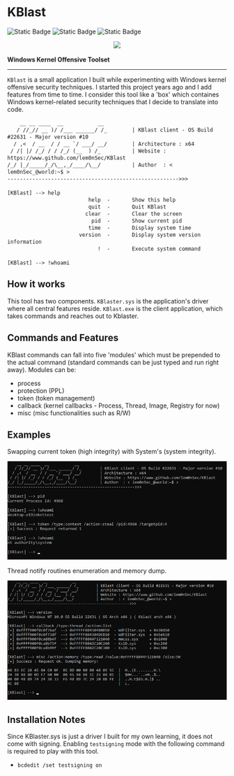 # KBlast

![Static Badge](https://img.shields.io/badge/Version-0.1-red?style=flat&color=red) ![Static Badge](https://img.shields.io/badge/License-GPL_3.0-red?style=flat&color=blue) ![Static Badge](https://img.shields.io/badge/Author-lem0nSec-red?style=flat&color=yellow)

<p align="center">
  <img src="pictures/KBlast_logo.png">
</p>

__Windows Kernel Offensive Toolset__

-----------------------------------------------------------------------------------------------------------------------------------------------------------------
`KBlast` is a small application I built while experimenting with Windows kernel offensive security techniques. I started this project years ago and I add features from time to time. I consider this tool like a 'box' which containes Windows kernel-related security techniques that I decide to translate into code.

```
    __ __ ____  __           __
   / //_// __ )/ /___ ______/ /_        | KBlast client - OS Build #22631 - Major version #10
  / ,<  / __  / / __ `/ ___/ __/        | Architecture : x64
 / /| |/ /_/ / / /_/ (__  ) /_          | Website : https://www.github.com/lem0nSec/KBlast
/_/ |_/_____/_/\__,_/____/\__/          | Author  : < lem0nSec_@world:~$ >
------------------------------------------------------->>>

[KBlast] --> help
                          help  -       Show this help
                          quit  -       Quit KBlast
                         clear  -       Clear the screen
                           pid  -       Show current pid
                          time  -       Display system time
                       version  -       Display system version information
                             !  -       Execute system command

[KBlast] --> !whoami
```
## How it works
This tool has two components. `KBlaster.sys` is the application's driver where all central features reside. `KBlast.exe` is the client application, which takes commands and reaches out to Kblaster.

## Commands and Features
KBlast commands can fall into five 'modules' which must be prepended to the actual command (standard commands can be just typed and run right away). Modules can be:

- process
- protection (PPL)
- token (token management)
- callback (kernel callbacks - Process, Thread, Image, Registry for now)
- misc (misc functionalities such as R/W)


## Examples
Swapping current token (high integrity) with System's (system integrity).

![](pictures/token_stealing.png)


Thread notify routines enumeration and memory dump.

![](pictures/mem_read.png)


## Installation Notes
Since KBlaster.sys is just a driver I built for my own learning, it does not come with signing. Enabling `testsigning` mode with the following command is required to play with this tool.

- `bcdedit /set testsigning on`


